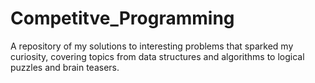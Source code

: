 # Competitve_Programming
A repository of my solutions to interesting problems that sparked my curiosity,
covering topics from data structures and algorithms to logical puzzles and brain teasers.
